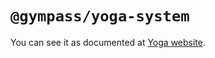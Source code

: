 # `@gympass/yoga-system`

You can see it as documented at [Yoga website](https://gympass.github.io/yoga/system/getting-started/).
